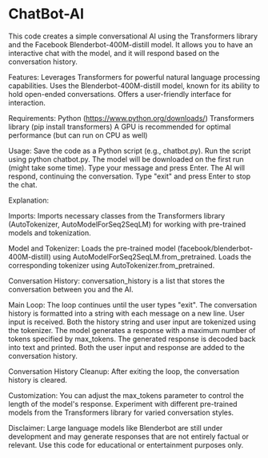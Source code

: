 # ChatBot-AI
 
This code creates a simple conversational AI using the Transformers library and the Facebook Blenderbot-400M-distill model. It allows you to have an interactive chat with the model, and it will respond based on the conversation history.

Features:
Leverages Transformers for powerful natural language processing capabilities.
Uses the Blenderbot-400M-distill model, known for its ability to hold open-ended conversations.
Offers a user-friendly interface for interaction.

Requirements:
Python (https://www.python.org/downloads/)
Transformers library (pip install transformers)
A GPU is recommended for optimal performance (but can run on CPU as well)

Usage:
Save the code as a Python script (e.g., chatbot.py).
Run the script using python chatbot.py.
The model will be downloaded on the first run (might take some time).
Type your message and press Enter. The AI will respond, continuing the conversation.
Type "exit" and press Enter to stop the chat.

Explanation:

Imports:
Imports necessary classes from the Transformers library (AutoTokenizer, AutoModelForSeq2SeqLM) for working with pre-trained models and tokenization.

Model and Tokenizer:
Loads the pre-trained model (facebook/blenderbot-400M-distill) using AutoModelForSeq2SeqLM.from_pretrained.
Loads the corresponding tokenizer using AutoTokenizer.from_pretrained.

Conversation History:
conversation_history is a list that stores the conversation between you and the AI.

Main Loop:
The loop continues until the user types "exit".
The conversation history is formatted into a string with each message on a new line.
User input is received.
Both the history string and user input are tokenized using the tokenizer.
The model generates a response with a maximum number of tokens specified by max_tokens.
The generated response is decoded back into text and printed.
Both the user input and response are added to the conversation history.

Conversation History Cleanup:
After exiting the loop, the conversation history is cleared.

Customization:
You can adjust the max_tokens parameter to control the length of the model's response.
Experiment with different pre-trained models from the Transformers library for varied conversation styles.

Disclaimer:
Large language models like Blenderbot are still under development and may generate responses that are not entirely factual or relevant. Use this code for educational or entertainment purposes only.